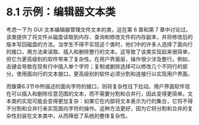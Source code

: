 # 8.1 示例：编辑器文本类



考虑一下为 GUI 文本编辑器管理文件文本的类，这在第 6 章和第 7 章中讨论过。该类提供了将文件从磁盘读取到内存、查询和修改文件的内存副本，并将修改后的版本写回磁盘的方法。当学生不得不实现这个类时，他们中的许多人选择了面向行的接口，用方法来读取、插入和删除整行的文本。这导致了该类实现起来很简单，但它为更高级别的软件带来了复杂性。在用户界面层，操作很少涉及整行。例如，击键会导致在现有行中插入单个字符；复制或删除选择可以修改几个不同行的部分。使用面向行的文本接口，更高级别的软件必须分割和连接行以实现用户界面。

而像第6.3节中所描述的面向字符的接口，则将复杂性往下拉动。用户界面软件现在可以插入和删除任意范围的文本，而不需要分割和合并行，因此变得更简单。文本类的实现可能会变得更加复杂：如果它在内部将文本表示为行的集合，它将不得不分割和合并行来实现面向字符的操作。这种方法更好，因为它将分割和合并的复杂性封装在文本类中，从而降低了系统的整体复杂性。
